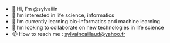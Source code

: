 - 👋 Hi, I’m @sylvaiiin
- 👀 I’m interested in life science, informatics
- 🌱 I’m currently learning bio-informatics and machine learning
- 💞️ I’m looking to collaborate on new technologies in life science
- 📫 How to reach me : sylvaincaillaud@yahoo.fr

<!---
sylvaiiin/sylvaiiin is a ✨ special ✨ repository because its `README.md` (this file) appears on your GitHub profile.
You can click the Preview link to take a look at your changes.
--->
